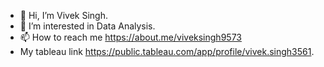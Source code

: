 - 👋 Hi, I’m Vivek Singh.
- 👀 I’m interested in Data Analysis.
- 📫 How to reach me https://about.me/viveksingh9573
- My tableau link https://public.tableau.com/app/profile/vivek.singh3561.
